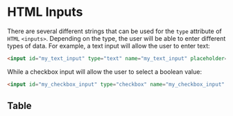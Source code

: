 # HTML Inputs

There are several different strings that can be used for the `type` attribute of `HTML` `<inputs>`.
Depending on the type, the user will be able to enter different types of data.
For example, a text input will allow the user to enter text:

```html
<input id="my_text_input" type="text" name="my_text_input" placeholder="Enter your name" />
```

While a checkbox input will allow the user to select a boolean value:

```html
<input id="my_checkbox_input" type="checkbox" name="my_checkbox_input" />
```

## Table
